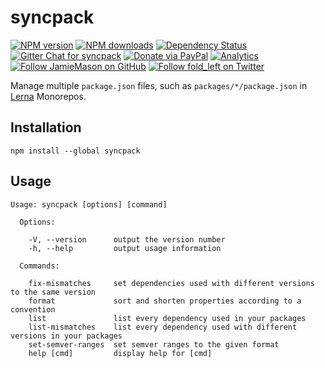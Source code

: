 # syncpack

[![NPM version](http://img.shields.io/npm/v/syncpack.svg?style=flat-square)](https://www.npmjs.com/package/syncpack)
[![NPM downloads](http://img.shields.io/npm/dm/syncpack.svg?style=flat-square)](https://www.npmjs.com/package/syncpack)
[![Dependency Status](http://img.shields.io/david/JamieMason/syncpack.svg?style=flat-square)](https://david-dm.org/JamieMason/syncpack)
[![Gitter Chat for syncpack](https://badges.gitter.im/Join%20Chat.svg)](https://gitter.im/JamieMason/syncpack)
[![Donate via PayPal](https://img.shields.io/badge/donate-paypal-blue.svg)](https://www.paypal.me/foldleft)
[![Analytics](https://ga-beacon.appspot.com/UA-45466560-5/syncpack?flat&useReferer)](https://github.com/igrigorik/ga-beacon)
[![Follow JamieMason on GitHub](https://img.shields.io/github/followers/JamieMason.svg?style=social&label=Follow)](https://github.com/JamieMason)
[![Follow fold_left on Twitter](https://img.shields.io/twitter/follow/fold_left.svg?style=social&label=Follow)](https://twitter.com/fold_left)

Manage multiple `package.json` files, such as `packages/*/package.json` in [Lerna](https://lernajs.io) Monorepos.

## Installation

```
npm install --global syncpack
```

## Usage

```
Usage: syncpack [options] [command]

  Options:

    -V, --version      output the version number
    -h, --help         output usage information

  Commands:

    fix-mismatches     set dependencies used with different versions to the same version
    format             sort and shorten properties according to a convention
    list               list every dependency used in your packages
    list-mismatches    list every dependency used with different versions in your packages
    set-semver-ranges  set semver ranges to the given format
    help [cmd]         display help for [cmd]
```
